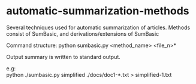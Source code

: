 # automatic-summarization-methods
Several techniques used for automatic summarization of articles. Methods consist of SumBasic, and derivations/extensions of SumBasic

Command structure:
python sumbasic.py <method_name> <file_n>*

Output summary is written to standard output.

e.g:<br />
python ./sumbasic.py simplified ./docs/doc1-*.txt > simplified-1.txt
